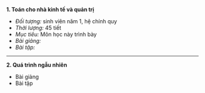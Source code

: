 **1. Toán cho nhà kinh tế và quản trị**

- *Đối tượng:* sinh viên năm 1, hệ chính quy
- *Thời lượng:* 45 tiết
- *Mục tiêu:* Môn học này trình bày
- *Bài giảng:*
- *Bài tập:*

---------
**2. Quá trình ngẫu nhiên**

- Bài giảng
- Bài tập
